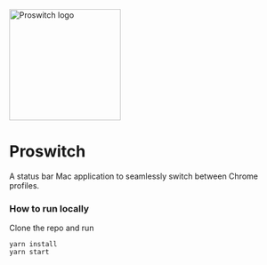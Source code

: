 <img src="https://user-images.githubusercontent.com/407470/112758785-fd9bde00-8fe7-11eb-941f-77fe0f166d17.png" alt="Proswitch logo" width="200"/>

# Proswitch

A status bar Mac application to seamlessly switch between Chrome profiles.

### How to run locally

Clone the repo and run

```
yarn install
yarn start
```

